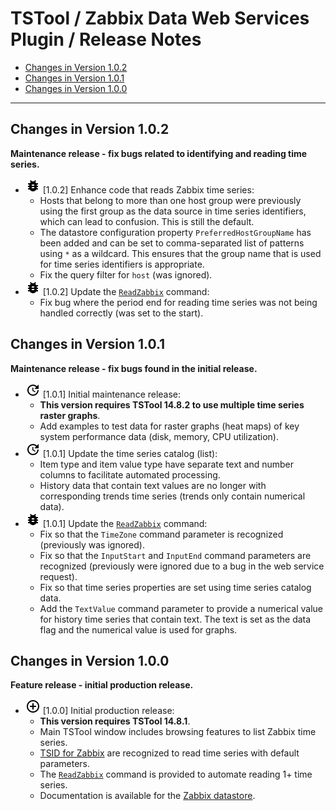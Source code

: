 # TSTool / Zabbix Data Web Services Plugin / Release Notes #

*   [Changes in Version 1.0.2](#changes-in-version-102)
*   [Changes in Version 1.0.1](#changes-in-version-101)
*   [Changes in Version 1.0.0](#changes-in-version-100)

----------

## Changes in Version 1.0.2 ##

**Maintenance release - fix bugs related to identifying and reading time series.**

*   ![bug](bug.png) [1.0.2] Enhance code that reads Zabbix time series:
    +   Hosts that belong to more than one host group were previously using the first group as the data source
        in time series identifiers, which can lead to confusion.  This is still the default.
    +   The datastore configuration property `PreferredHostGroupName` has been added and
        can be set to comma-separated list of patterns using `*` as a wildcard.
        This ensures that the group name that is used for time series identifiers is appropriate.
    +   Fix the query filter for `host` (was ignored).
*   ![bug](bug.png) [1.0.2] Update the [`ReadZabbix`](../command-ref/ReadZabbix/ReadZabbix.md) command:
    +   Fix bug where the period end for reading time series was not being handled correctly (was set to the start).

## Changes in Version 1.0.1 ##

**Maintenance release - fix bugs found in the initial release.**

*   ![change](change.png) [1.0.1] Initial maintenance release:
    +   **This version requires TSTool 14.8.2 to use multiple time series raster graphs**.
    +   Add examples to test data for raster graphs (heat maps) of key system performance data (disk, memory, CPU utilization).
*   ![change](change.png) [1.0.1] Update the time series catalog (list):
    +   Item type and item value type have separate text and number columns to facilitate automated processing.
    +   History data that contain text values are no longer with corresponding trends time series (trends only contain numerical data).
*   ![bug](bug.png) [1.0.1] Update the [`ReadZabbix`](../command-ref/ReadZabbix/ReadZabbix.md) command:
    +   Fix so that the `TimeZone` command parameter is recognized (previously was ignored).
    +   Fix so that the `InputStart` and `InputEnd` command parameters are recognized
        (previously were ignored due to a bug in the web service request).
    +   Fix so that time series properties are set using time series catalog data.
    +   Add the `TextValue` command parameter to provide a numerical value for history time series that contain text.
        The text is set as the data flag and the numerical value is used for graphs.

## Changes in Version 1.0.0 ##

**Feature release - initial production release.**

*   ![new](new.png) [1.0.0] Initial production release:
    +   **This version requires TSTool 14.8.1**.
    +   Main TSTool window includes browsing features to list Zabbix time series.
    +   [TSID for Zabbix](../command-ref/TSID/TSID.md) are recognized to read time series with default parameters.
    +   The [`ReadZabbix`](../command-ref/ReadZabbix/ReadZabbix.md) command is provided to automate
        reading 1+ time series.
    +   Documentation is available for the [Zabbix datastore](../datastore-ref/Zabbix/Zabbix.md).
